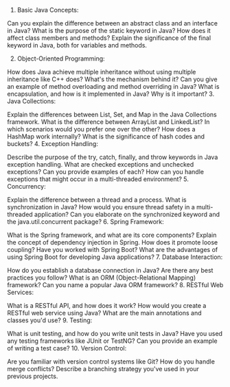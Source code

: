 1. Basic Java Concepts:

Can you explain the difference between an abstract class and an interface in Java?
What is the purpose of the static keyword in Java? How does it affect class members and methods?
Explain the significance of the final keyword in Java, both for variables and methods.

2. Object-Oriented Programming:

How does Java achieve multiple inheritance without using multiple inheritance like C++ does? What's the mechanism behind it?
Can you give an example of method overloading and method overriding in Java?
What is encapsulation, and how is it implemented in Java? Why is it important?
3. Java Collections:

Explain the differences between List, Set, and Map in the Java Collections framework.
What is the difference between ArrayList and LinkedList? In which scenarios would you prefer one over the other?
How does a HashMap work internally? What is the significance of hash codes and buckets?
4. Exception Handling:

Describe the purpose of the try, catch, finally, and throw keywords in Java exception handling.
What are checked exceptions and unchecked exceptions? Can you provide examples of each?
How can you handle exceptions that might occur in a multi-threaded environment?
5. Concurrency:

Explain the difference between a thread and a process.
What is synchronization in Java? How would you ensure thread safety in a multi-threaded application?
Can you elaborate on the synchronized keyword and the java.util.concurrent package?
6. Spring Framework:

What is the Spring framework, and what are its core components?
Explain the concept of dependency injection in Spring. How does it promote loose coupling?
Have you worked with Spring Boot? What are the advantages of using Spring Boot for developing Java applications?
7. Database Interaction:

How do you establish a database connection in Java? Are there any best practices you follow?
What is an ORM (Object-Relational Mapping) framework? Can you name a popular Java ORM framework?
8. RESTful Web Services:

What is a RESTful API, and how does it work?
How would you create a RESTful web service using Java? What are the main annotations and classes you'd use?
9. Testing:

What is unit testing, and how do you write unit tests in Java?
Have you used any testing frameworks like JUnit or TestNG? Can you provide an example of writing a test case?
10. Version Control:

Are you familiar with version control systems like Git? How do you handle merge conflicts?
Describe a branching strategy you've used in your previous projects.
